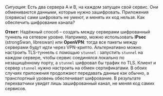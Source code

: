 *Ситуация*: Есть два сервера A и B, на каждом запущен свой сервис. Они обмениваются данными,  которые нужно зашифровать. Приложения (сервисы) сами шифровать не умеют, и менять их код нельзя. Как обеспечить шифрование канала?  

**Ответ**: Надёжный способ – создать между серверами шифрованный туннель на сетевом уровне. Например, можно использовать **IPsec** (strongSwan, libreswan) или **OpenVPN**: тогда все пакеты  между серверами будут идти через VPN-крипто. Альтернативно можно настроить TLS-туннель с  помощью `stunnel` : запустить `stunnel` на каждом сервере, чтобы сервис соединялся локально  по незащищённому порту, а `stunnel` шифровал бы трафик по TLS. Клиент и сервер `stunnel` нужно настроить на обмен сертификатами. В обоих случаях приложения продолжают передавать  данные как обычно, а транспортный уровень обеспечивает шифрование. В результате  перехватчики увидят лишь зашифрованный канал, не меняя код самих сервисов.